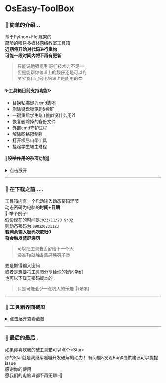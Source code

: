 # OsEasy-ToolBox

### 🚀 简单的介绍...

基于Python+Flet框架的   
简陋的噢易多媒体网络教室工具箱  
**近期将开始对代码进行重构**    
**可能一段时间内将不再有更新**    

> 只能说勉强能用 哥们技术力不足💦💦   
> 但是能帮你做课上的靓仔还是可以的   
> 至少我自己的电脑课上是能用的😎

#### ✨工具箱目前支持功能✨
- 替换粘滞键为cmd脚本
- 删除键盘锁驱动&控屏
- 一键重启学生端 (貌似没什么用?)
- 恢复删除掉的备份文件
- 外部cmd守护进程
- 解除网络限制锁
- 打开噢易自带工具
- 挂起学生端主进程
#### 💫~~没啥作用的~~杂项功能💫
<details>
<summary>点击展开</summary>

- 亮色/暗色主题切换
- 加载外部一言
- 自定义显示字体
- 更换自定义背景图片
- 背景图片调整透明度
  
想要定制自己的的一言?   
[点我查看外部一言格式说明!](https://github.com/ZiHaoSaMa66/OsEasy-ToolBox/blob/main/外部一言格式说明.md)
</details>

-----

### 🤔 在下载之前.....
工具箱内有一个启动输入动态密码环节   
动态密码为电脑的**时间+日期**   
🌰 举个例子:   
假设现在的时间是``2023/11/23 9:02``  
则动态密码为 ``090220231123``    
**若剩余输入密码次数归0**   
**将会触发蓝屏惩罚**   
> ~~可以把工具箱丢留给下一个人~~  
> ~~没准Ta就触发蓝屏惩罚了~~😉   

要是懒得输入密码  
或者是想要将工具箱分享给你的好同学们   
也可以下载无密码版本的  
> ~~只是可能会少一点坑人的乐趣~~ 🤫(咳咳)   

----

### 👀 工具箱界面截图   
<details>
<summary>点击展开查看截图</summary>

![sct 2023-11-25 003334](https://github.com/ZiHaoSaMa66/OsEasy-ToolBox/assets/134737096/3ad224fc-d03d-412b-8d85-857ba2ae1ea9)

![sct 2023-11-25 003356](https://github.com/ZiHaoSaMa66/OsEasy-ToolBox/assets/134737096/91ce0f55-e230-4c86-aefc-ce7d5bb76c60)
</details>

----

### 🌈 最后的最后..
如果你喜欢我的破工具箱可以点个⭐Star⭐   
你的Star就是我继续嘎嘎开发破解的动力！
有问题&发现Bug&提供建议可以提提issue   
感谢你的使用   
愿我们的电脑课都不再无聊~🥳   




